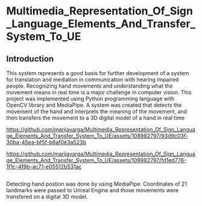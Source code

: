 # Multimedia_Representation_Of_Sign_Language_Elements_And_Transfer_System_To_UE

## Introduction

This system represents a good basis for further development of a system for translation and mediation in communication with hearing impaired people.
Recognizing hand movements and understanding what the movement means in real time is a major challenge in computer vision.
This project was implemented using Python programming language with OpenCV library and MediaPipe.
A system was created that detects the movement of the hand and interprets the meaning of the movement, and then transfers the movement to a 3D digital model of a hand in real time





https://github.com/marijavarga/Multimedia_Representation_Of_Sign_Language_Elements_And_Transfer_System_To_UE/assets/108982797/93d9c03f-30ba-45ea-bf5f-b6af0e3a523b





https://github.com/marijavarga/Multimedia_Representation_Of_Sign_Language_Elements_And_Transfer_System_To_UE/assets/108982797/fd1ed776-1f1c-4f9b-ac71-e05512b531ac






## 

Detecting hand postion was done by using MediaPipe. Coordinates of 21 landmarks were passed to Unreal Engine and those movements were transfered on a digital 3D model. 


